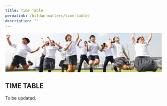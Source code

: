 ```yaml
---
title: Time Table
permalink: /hildan-matters/time-table/
description: ""
---
```

![](/images/Hildan%20Matters/Time%20Table%20Banner.jpg)

TIME TABLE
----------

To be updated.